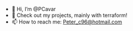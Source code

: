 - 👋 Hi, I’m @PCavar
- 👀 Check out my projects, mainly with terraform!
- 📫 How to reach me: Peter_c96@hotmail.com
